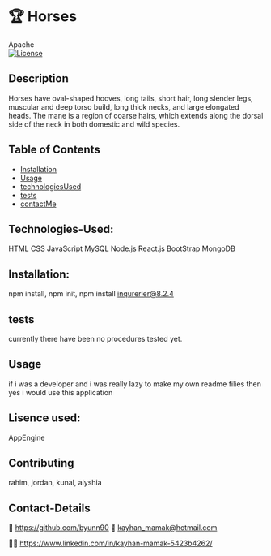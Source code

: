 
# 🏆 Horses
Apache<br>[![License](https://img.shields.io/badge/License-Apache%202.0-blue.svg)](https://opensource.org/licenses/Apache-2.0)

## Description

Horses have oval-shaped hooves, long tails, short hair, long slender legs, muscular and deep torso build, long thick necks, and large elongated heads. The mane is a region of coarse hairs, which extends along the dorsal side of the neck in both domestic and wild species.

## Table of Contents 
* [Installation](#Installation)
* [Usage](#usage)
* [technologiesUsed](#technologies-Used)
* [tests](#Tests)
* [contactMe](#Contact-Me)

## Technologies-Used:

HTML
CSS
JavaScript
MySQL
Node.js
React.js
BootStrap
MongoDB

## Installation:

npm install, npm init, npm install inqurerier@8.2.4

## tests
currently there have been no procedures tested yet.
  
## Usage
if i was a developer and i was really lazy to make my own readme filies then yes i would use this application

## Lisence used:
  AppEngine
## Contributing
rahim, jordan, kunal, alyshia

## Contact-Details

💾 https://github.com/byunn90
📧 kayhan_mamak@hotmail.com

👷‍♀️  https://www.linkedin.com/in/kayhan-mamak-5423b4262/
